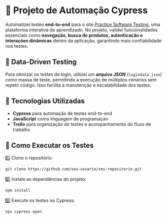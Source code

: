 # 🚀 **Projeto de Automação Cypress**  

Automatizei testes **end-to-end** para o site [Practice Software Testing](https://practicesoftwaretesting.com/), uma plataforma interativa de aprendizado. No projeto, validei funcionalidades essenciais como **navegação, busca de produtos, autenticação e interações dinâmicas** dentro da aplicação, garantindo mais confiabilidade nos testes.  

## 📌 **Data-Driven Testing**  
Para otimizar os testes de login, utilizei um **arquivo JSON** (`logindata.json`) como massa de teste, permitindo a execução de múltiplos cenários sem repetir código. Isso facilita a manutenção e escalabilidade dos testes.  

## 🔹 **Tecnologias Utilizadas**  
- **Cypress** para automação de testes end-to-end  
- **JavaScript** como linguagem de programação  
- **Trello** para organização de testes e acompanhamento do fluxo de trabalho
  

## 🚀 **Como Executar os Testes**  
1️⃣ Clone o repositório:  
```bash
git clone https://github.com/seu-usuario/seu-repositorio.git
```
2️⃣ Instale as dependências do projeto:  
```bash
npm install
```
3️⃣ Execute os testes no Cypress:  
```bash
npx cypress open
```
